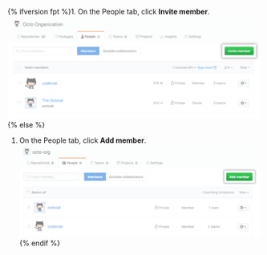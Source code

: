 {% ifversion fpt %}1. On the People tab, click **Invite member**.
  ![Invite member button](/assets/images/help/organizations/people-tab-invite-member.png){% else %}
1. On the People tab, click **Add member**. ![Add member button](/assets/images/help/organizations/people-tab-invite-member-ghe.png){% endif %}
